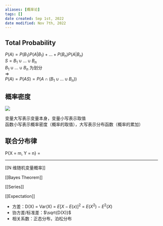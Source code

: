 ```yaml
---
aliases: [概率论]
tags: []
date created: Sep 1st, 2022
date modified: Nov 7th, 2022
---
```

## Total Probability
$P\left( A\right) =P\left( B_{1}\right) P\left( A| B_{1}\right) +\ldots +P\left( B_{n}\right) P\left( A| B_{n}\right)$  
$S=B_{1}\cup \ldots \cup B_{n}$  
$B_{1}\cup \ldots \cup B_{n}$ 为划分  
=>  
$P\left( A\right) =P\left( AS\right) =P\left( A\cap \left( B_{1}\cup \ldots \cup B_{n}\right) \right)$


## 概率密度
![](https://img.ynchen.me/2022/10/3b3fdcccba4b038c99056c908130e7dc.webp)

变量大写表示变量本身，变量小写表示取值  
函数小写表示概率密度（概率的取值），大写表示分布函数（概率的累加）

## 联合分布律
P{X = m, Y = n} = 

___
[[N 维随机变量概率]]

[[Bayes Theorem]]

[[Series]]

[[Expectation]]  
- 方差：D(X) = Var(X) = $E{[X - E(x)]^{2}}$ = $E(X^{2})- E^{2}(X)$ 
- 协方差/标准差：$\sqrt{D(X)}$  
- 相关系数：正态分布，泊松分布
